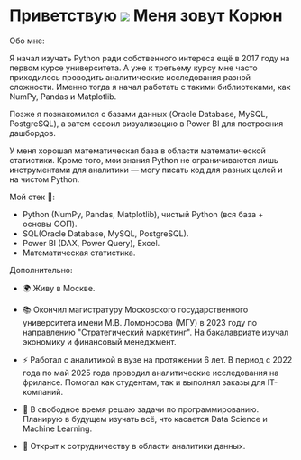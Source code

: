 Приветствую ![](https://user-images.githubusercontent.com/18350557/176309783-0785949b-9127-417c-8b55-ab5a4333674e.gif) Меня зовут Корюн
=======================================================================================================================================

Обо мне:

Я начал изучать Python ради собственного интереса ещё в 2017 году на первом курсе университета. А уже к третьему курсу мне часто приходилось проводить аналитические исследования разной сложности. Именно тогда я начал работать с такими библиотеками, как NumPy, Pandas и Matplotlib.

Позже я познакомился с базами данных (Oracle Database, MySQL, PostgreSQL), а затем освоил визуализацию в Power BI для построения дашбордов. 

У меня хорошая математическая база в области математической статистики. Кроме того, мои знания Python не ограничиваются лишь инструментами для аналитики — могу писать код для разных целей и на чистом Python.

Мой стек 🔧: 
- Python (NumPy, Pandas, Matplotlib), чистый Python (вся база + основы ООП).
- SQL(Oracle Database, MySQL, PostgreSQL).
- Power BI (DAX, Power Query), Excel.
- Математическая статистика.

Дополнительно:
* 🌍 Живу в Москве.

* 📚 Окончил магистратуру Московского государственного университета имени М.В. Ломоносова (МГУ) в 2023 году по направлению "Стратегический маркетинг". На бакалавриате изучал экономику и финансовый менеджмент.

* ⚡ Работал с аналитикой в вузе на протяжении 6 лет. В период с 2022 года по май 2025 года проводил аналитические исследования на фрилансе. Помогал как студентам, так и выполнял заказы для IT-компаний.

* 🧠 В свободное время решаю задачи по программированию. Планирую в будущем изучать всё, что касается Data Science и Machine Learning.

* 🤝 Открыт к сотрудничеству в области аналитики данных.